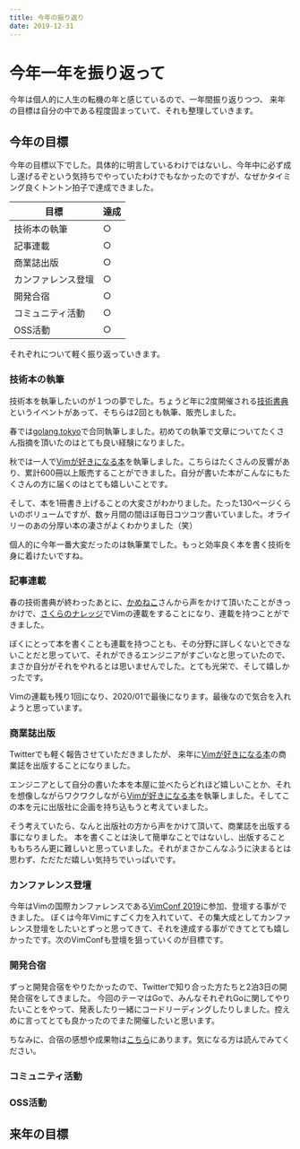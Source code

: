 ```yaml
---
title: 今年の振り返り
date: 2019-12-31
---
```


# 今年一年を振り返って
今年は個人的に人生の転機の年と感じているので、一年間振り返りつつ、
来年の目標は自分の中である程度固まっていて、それも整理していきます。

## 今年の目標
今年の目標以下でした。具体的に明言しているわけではないし、今年中に必ず成し遂げるぞという気持ちでやっていたわけでもなかったのですが、なぜかタイミング良くトントン拍子で達成できました。

| 目標                | 達成 |
|---------------------|------|
| 技術本の執筆        | ○    |
| 記事連載            | ○    |
| 商業誌出版          | ○    |
| カンファレンス登壇  | ○    |
| 開発合宿            | ○    |
| コミュニティ活動    | ○    |
| OSS活動             | ○    |

それぞれについて軽く振り返っていきます。

### 技術本の執筆
技術本を執筆したいのが１つの夢でした。ちょうど年に2度開催される[技術書典]()というイベントがあって、そちらは2回とも執筆、販売しました。

春では[golang.tokyo]()で合同執筆しました。初めての執筆で文章についてたくさん指摘を頂いたのはとても良い経験になりました。

秋では一人で[Vimが好きになる本]()を執筆しました。こちらはたくさんの反響があり、累計600冊以上販売することができました。自分が書いた本がこんなにもたくさんの方に届くのはとても嬉しいことです。

そして、本を1冊書き上げることの大変さがわかりました。たった130ページくらいのボリュームですが、数ヶ月間の間ほぼ毎日コツコツ書いていました。オライリーのあの分厚い本の凄さがよくわかりました（笑）

個人的に今年一番大変だったのは執筆業でした。もっと効率良く本を書く技術を身に着けたいですね。

### 記事連載
春の技術書典が終わったあとに、[かめねこ]()さんから声をかけて頂いたことがきっかけで、[さくらのナレッジ]()でVimの連載をすることになり、連載を持つことができました。

ぼくにとって本を書くことも連載を持つことも、その分野に詳しくないとできないことだと思っていて、それができるエンジニアがすごいなと思っていたので、まさか自分がそれをやれるとは思いませんでした。とても光栄で、そして嬉しかったです。

Vimの連載も残り1回になり、2020/01で最後になります。最後なので気合を入れようと思っています。

### 商業誌出版
Twitterでも軽く報告させていただきましたが、
来年に[Vimが好きになる本]()の商業誌を出版することになりました。

エンジニアとして自分の書いた本を本屋に並べたらどれほど嬉しいことか、それを想像しながらワクワクしながら[Vimが好きになる本]()を執筆しました。そしてこの本を元に出版社に企画を持ち込もうと考えていました。

そう考えていたら、なんと出版社の方から声をかけて頂いて、商業誌を出版する事になりました。
本を書くことは決して簡単なことではないし、出版することももちろん更に難しいと思っていました。それがまさかこんなふうに決まるとは思わず、ただただ嬉しい気持ちでいっぱいです。

### カンファレンス登壇
今年はVimの国際カンファレンスである[VimConf 2019]()に参加、登壇する事ができました。
ぼくは今年Vimにすごく力を入れていて、その集大成としてカンファレンス登壇をしたいとずっと思ってきて、それを達成する事ができてとても嬉しかったです。次のVimConfも登壇を狙っていくのが目標です。

### 開発合宿
ずっと開発合宿をやりたかったので、Twitterで知り合った方たちと2泊3日の開発合宿をしてきました。
今回のテーマはGoで、みんなそれぞれGoに関してやりたいことをやって、発表したり一緒にコードリーディングしたりしました。控えめに言ってとても良かったのでまた開催したいと思います。

ちなみに、合宿の感想や成果物は[こちら]()にあります。気になる方は読んでみてください。

### コミュニティ活動

### OSS活動

## 来年の目標
